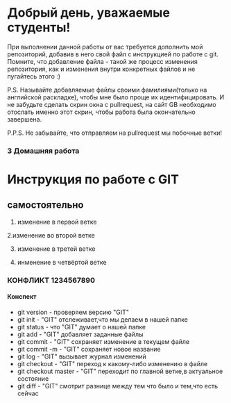 # Добрый день, уважаемые студенты! 
  При выполнении данной работы от вас требуется дополнить мой репозиторий, добавив в него свой файл с инструкцией по работе с git. Помните, что добавление файла - такой же процесс изменения репозитория, как и изменения внутри конкретных файлов и не пугайтесь этого :)

  P.S. Называйте добавляемые файлы своими фамилиями(только на английской раскладке), чтобы мне было проще их идентифицировать. И не забудьте сделать скрин окна с pullrequest, на сайт GB необходимо отослать именно этот скрин, чтобы работа была окончательно завершена.

  P.P.S. Не забывайте, что отправляем на pullrequest мы побочные ветки!

  ### 3 Домашняя работа

  # Инструкция по работе с GIT

## самостоятельно

1. изменение в первой ветке 

2.изменение во второй ветке

3. изменение в третей ветке

4. инменение в четвёртой ветке

### КОНФЛИКТ 1234567890


#### Конспект
* git version - проверяем версию "GIT"
* git init - "GIT" отслеживает,что мы делаем в нашей папке
* git status - что "GIT" думает о нашей папке
* git add - "GIT" добавляет заданные файлы
* git commit - "GIT" сохраняет изменение в текущем файле
* git commit -m - "GIT" сохраняет новое название
* git log - "GIT" вызывает журнал изменений
* git checkout - "GIT" переход к какому-либо изменению в файле
* git checkout master - "GIT" переходит по главной ветке,в актуальное состояние
* git diff - "GIT" смотрит разнице между тем что было и тем,что есть сейчас
 
 